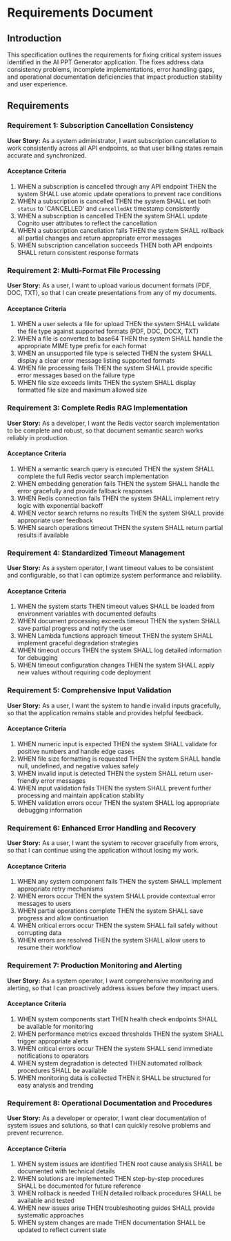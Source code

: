 # Requirements Document

## Introduction

This specification outlines the requirements for fixing critical system issues identified in the AI PPT Generator application. The fixes address data consistency problems, incomplete implementations, error handling gaps, and operational documentation deficiencies that impact production stability and user experience.

## Requirements

### Requirement 1: Subscription Cancellation Consistency

**User Story:** As a system administrator, I want subscription cancellation to work consistently across all API endpoints, so that user billing states remain accurate and synchronized.

#### Acceptance Criteria

1. WHEN a subscription is cancelled through any API endpoint THEN the system SHALL use atomic update operations to prevent race conditions
2. WHEN a subscription is cancelled THEN the system SHALL set both `status` to 'CANCELLED' and `cancelledAt` timestamp consistently
3. WHEN a subscription is cancelled THEN the system SHALL update Cognito user attributes to reflect the cancellation
4. WHEN a subscription cancellation fails THEN the system SHALL rollback all partial changes and return appropriate error messages
5. WHEN subscription cancellation succeeds THEN both API endpoints SHALL return consistent response formats

### Requirement 2: Multi-Format File Processing

**User Story:** As a user, I want to upload various document formats (PDF, DOC, TXT), so that I can create presentations from any of my documents.

#### Acceptance Criteria

1. WHEN a user selects a file for upload THEN the system SHALL validate the file type against supported formats (PDF, DOC, DOCX, TXT)
2. WHEN a file is converted to base64 THEN the system SHALL handle the appropriate MIME type prefix for each format
3. WHEN an unsupported file type is selected THEN the system SHALL display a clear error message listing supported formats
4. WHEN file processing fails THEN the system SHALL provide specific error messages based on the failure type
5. WHEN file size exceeds limits THEN the system SHALL display formatted file size and maximum allowed size

### Requirement 3: Complete Redis RAG Implementation

**User Story:** As a developer, I want the Redis vector search implementation to be complete and robust, so that document semantic search works reliably in production.

#### Acceptance Criteria

1. WHEN a semantic search query is executed THEN the system SHALL complete the full Redis vector search implementation
2. WHEN embedding generation fails THEN the system SHALL handle the error gracefully and provide fallback responses
3. WHEN Redis connection fails THEN the system SHALL implement retry logic with exponential backoff
4. WHEN vector search returns no results THEN the system SHALL provide appropriate user feedback
5. WHEN search operations timeout THEN the system SHALL return partial results if available

### Requirement 4: Standardized Timeout Management

**User Story:** As a system operator, I want timeout values to be consistent and configurable, so that I can optimize system performance and reliability.

#### Acceptance Criteria

1. WHEN the system starts THEN timeout values SHALL be loaded from environment variables with documented defaults
2. WHEN document processing exceeds timeout THEN the system SHALL save partial progress and notify the user
3. WHEN Lambda functions approach timeout THEN the system SHALL implement graceful degradation strategies
4. WHEN timeout occurs THEN the system SHALL log detailed information for debugging
5. WHEN timeout configuration changes THEN the system SHALL apply new values without requiring code deployment

### Requirement 5: Comprehensive Input Validation

**User Story:** As a user, I want the system to handle invalid inputs gracefully, so that the application remains stable and provides helpful feedback.

#### Acceptance Criteria

1. WHEN numeric input is expected THEN the system SHALL validate for positive numbers and handle edge cases
2. WHEN file size formatting is requested THEN the system SHALL handle null, undefined, and negative values safely
3. WHEN invalid input is detected THEN the system SHALL return user-friendly error messages
4. WHEN input validation fails THEN the system SHALL prevent further processing and maintain application stability
5. WHEN validation errors occur THEN the system SHALL log appropriate debugging information

### Requirement 6: Enhanced Error Handling and Recovery

**User Story:** As a user, I want the system to recover gracefully from errors, so that I can continue using the application without losing my work.

#### Acceptance Criteria

1. WHEN any system component fails THEN the system SHALL implement appropriate retry mechanisms
2. WHEN errors occur THEN the system SHALL provide contextual error messages to users
3. WHEN partial operations complete THEN the system SHALL save progress and allow continuation
4. WHEN critical errors occur THEN the system SHALL fail safely without corrupting data
5. WHEN errors are resolved THEN the system SHALL allow users to resume their workflow

### Requirement 7: Production Monitoring and Alerting

**User Story:** As a system operator, I want comprehensive monitoring and alerting, so that I can proactively address issues before they impact users.

#### Acceptance Criteria

1. WHEN system components start THEN health check endpoints SHALL be available for monitoring
2. WHEN performance metrics exceed thresholds THEN the system SHALL trigger appropriate alerts
3. WHEN critical errors occur THEN the system SHALL send immediate notifications to operators
4. WHEN system degradation is detected THEN automated rollback procedures SHALL be available
5. WHEN monitoring data is collected THEN it SHALL be structured for easy analysis and trending

### Requirement 8: Operational Documentation and Procedures

**User Story:** As a developer or operator, I want clear documentation of system issues and solutions, so that I can quickly resolve problems and prevent recurrence.

#### Acceptance Criteria

1. WHEN system issues are identified THEN root cause analysis SHALL be documented with technical details
2. WHEN solutions are implemented THEN step-by-step procedures SHALL be documented for future reference
3. WHEN rollback is needed THEN detailed rollback procedures SHALL be available and tested
4. WHEN new issues arise THEN troubleshooting guides SHALL provide systematic approaches
5. WHEN system changes are made THEN documentation SHALL be updated to reflect current state
